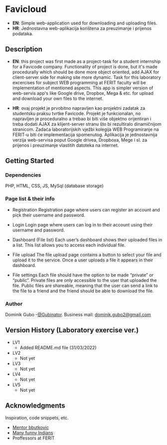 # Favicloud

* **EN**: Simple web-application used for downloading and uploading files.
* **HR**: Jednostavna web-aplikacija korištena za preuzimanje i prijenos podataka.

## Description

* **EN**: 
this project was first made as a project-task for a student internship for a Favicode company. Functionality of project is done, but it's made procedurally which should be done more object oriented, add AJAX for client-server side for making site more dynamic. Task for this laboratory excercises for subject WEB programming at FERIT faculty will be implementation of mentioned aspects. This app is simpler version of web-servis app's like Google drive, Dropbox, Mega & etc. for upload and download your own files to the internet.

* **HR**:
ovaj projekt je prvobitno napravljen kao projektni zadatak za studentsku praksu tvrtke Favicode. Projekt je funkcionalan, no napravljen je proceduralno a trebao bi biti više objektno orijentiran i treba dodati AJAX za klijent-server stranu što bi rezultiralo dinamičnijom stranicom. Zadaća laboratorijskih vježbi kolegija WEB Programiranje na FERIT-u biti će implementacija spomenutog. Aplikacija je jednostavnija verzija web-servisa poput Google drivea, Dropboxa, Mege i sl. za prijenos i preuzimanje vlastitih datoteka na internet.  



## Getting Started

### Dependencies

PHP, HTML, CSS, JS, MySql (database storage)

### Page list & their info 

* Registration
Registration page where users can register an account and pick their username and password.

* Login
Login page where users can log in to their account using their username and password.

* Dashboard (File list)
Each user’s dashboard shows their uploaded files in a list. This list allows you to access each individual file. 

* File upload
The file upload page contains a button to select your file and upload it to the service. 
Once a user uploads a file it appears in their dashboard.

* File settings
Each file should have the option to be made “private” or “public”.
Private files are only accessible to the user that uploaded the file.
Public files are shareable, meaning that the user can send a link to the file to a friend and the friend should be able to download the file.


### Author

Dominik Gubo -[@Gubinator](https://github.com/Gubinator/).
Business mail: dominik.gubo2@gmail.com

## Version History (Laboratory exercise ver.)

* LV1
    * Added README.md file (31/03/2022)
* LV2
    * Not yet
* LV3
    * Not yet
* LV4
    * Not yet
* LV5
    * Not yet   



## Acknowledgments

Inspiration, code snippets, etc.
* [Mentor bbutkovic](https://github.com/bbutkovic)
* [Many funny Indians](https://www.youtube.com/watch?v=dz28Y3VMUQ8)
* Proffessors at FERIT

